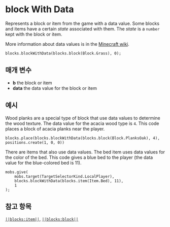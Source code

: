 # block With Data

Represents a block or item from the game with a data value. Some blocks and items have a certain *state* associated with them. The *state* is a `number` kept with the block or item.

More information about data values is in the [Minecraft wiki](http://minecraft.gamepedia.com/Data_values#Data).

```sig
blocks.blockWithData(blocks.block(Block.Grass), 0);
```

## 매개 변수

* **b** the block or item
* **data** the data value for the block or item

## 예시

Wood planks are a special type of block that use data values to determine the wood texture. The data value for the acacia wood type is `4`. This code places a block of acacia planks near the player.

```blocks
blocks.place(blocks.blockWithData(blocks.block(Block.PlanksOak), 4), positions.create(1, 0, 0))
```

There are items that also use data values. The bed item uses data values for the color of the bed. This code gives a blue bed to the player (the data value for the blue-colored bed is 11).

```blocks
mobs.give(
    mobs.target(TargetSelectorKind.LocalPlayer),
    blocks.blockWithData(blocks.item(Item.Bed), 11),
    1
);
```

## 참고 항목

[`||blocks:item||`](/reference/blocks/item), [`||blocks:block||`](/reference/blocks/block)